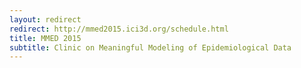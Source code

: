 ```yaml
---
layout: redirect
redirect: http://mmed2015.ici3d.org/schedule.html
title: MMED 2015
subtitle: Clinic on Meaningful Modeling of Epidemiological Data
---
```


